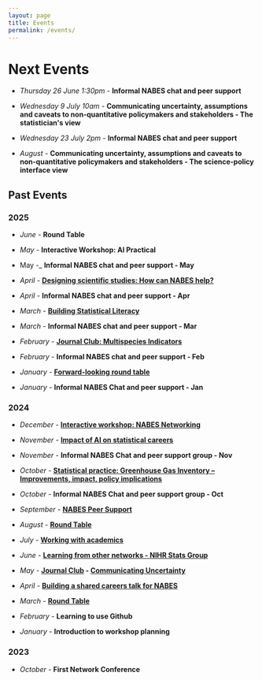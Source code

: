 ```yaml
---
layout: page
title: Events
permalink: /events/
---
```


# Next Events

* _Thursday 26 June 1:30pm -_ **Informal NABES chat and peer support**

* _Wednesday 9 July 10am -_ **Communicating uncertainty, assumptions and caveats to non-quantitative policymakers and stakeholders - The statistician's view**

* _Wednesday 23 July 2pm -_ **Informal NABES chat and peer support**

* _August -_ **Communicating uncertainty, assumptions and caveats to non-quantitative policymakers and stakeholders - The science-policy interface view**


## Past Events  

### 2025

* _June -_ **Round Table**

* _May -_ **Interactive Workshop: AI Practical**
* May -_ **Informal NABES chat and peer support - May**

*	_April -_ **[Designing scientific studies: How can NABES help?](_posts/2025-04-09-Workshop-2025-April.md)**
* _April -_ **Informal NABES chat and peer support - Apr**

*	_March -_ **[Building Statistical Literacy](_posts/2025-03-17-Workshop-2025-March.md)**
* _March -_ **Informal NABES chat and peer support - Mar**

* _February -_ **[Journal Club: Multispecies Indicators](_posts/2025-02-12-Workshop-2025-February.md)**
*	_February -_ **Informal NABES chat and peer support - Feb**

* _January -_ **[Forward-looking round table](_posts/2025-01-31-Workshop-2025-January.markdown)**
* _January -_  **Informal NABES Chat and peer support - Jan**



### 2024

* _December -_ **[Interactive workshop: NABES Networking](_posts/2024-12-11-Workshop-2024-December.md)**

* _November -_  **[Impact of AI on statistical careers](_posts/2024-11-18-Workshop-2024-November.md)**
* _November -_  **Informal NABES Chat and peer support group - Nov**

* _October -_  **[Statistical practice: Greenhouse Gas Inventory – Improvements, impact, policy implications](_posts/2024-10-16-Workshop-2024-October.md)**
* _October -_  **Informal NABES Chat and peer support group - Oct**
  
* _September -_  **[NABES Peer Support](_posts/2024-09-18-Workshop-2024-September.md)** 

* _August -_  **[Round Table](_posts/2024-08-12-Workshop-2024-August.md)**

* _July -_  **[Working with academics](_posts/2024-07-03-Workshop-2024-July.md)** 

* _June -_ **[Learning from other networks - NIHR Stats Group](_posts/2024-06-22-Workshop-2024-June.md)**

* _May -_ **[Journal Club](_posts/2024-05-22-Workshop-2024-May.md) -  [Communicating Uncertainty](https://www.sciencedirect.com/science/article/pii/S2211675322000161)**

* _April -_ **[Building a shared careers talk for NABES](_posts/2024-05-05-Workshop-2024-April.md)**
  
* _March -_ **[Round Table](_posts/2024-03-31-Workshop-2024-March.markdown)**

* _February -_  **Learning to use Github**

* _January -_  **Introduction to workshop planning**

### 2023 
* _October -_  **First Network Conference**
